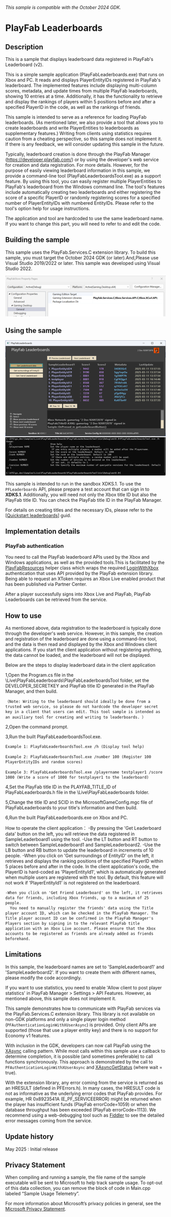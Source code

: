 _This sample is compatible with the October 2024 GDK._

# PlayFab Leaderboards

## Description
This is a sample that displays leaderboard data registered in PlayFab's Leaderboard (v2).

This is a simple sample application (PlayFabLeaderboards.exe) that runs on Xbox and PC. It reads and displays PlayerEntityIDs registered in PlayFab's leaderboard. The implemented features include displaying multi-column scores, metadata, and update times from multiple PlayFab leaderboards, showing 10 entries at a time. Additionally, it has the functionality to retrieve and display the rankings of players within 5 positions before and after a specified PlayerID in the code, as well as the rankings of friends.

This sample is intended to serve as a reference for loading PlayFab leaderboards. (As mentioned later, we also provide a tool that allows you to create leaderboards and write PlayerEntities to leaderboards as supplementary features.) Writing from clients using statistics requires caution from a cheating perspective, so this sample does not implement it. If there is any feedback, we will consider updating this sample in the future.

Typically, leaderboard creation is done through the PlayFab Manager (https://developer.playfab.com/) or by using the developer's web service for creation and data registration. For more details.
However, for the purpose of easily viewing leaderboard information in this sample, we provide a command-line tool (PlayFabLeaderboardsTool.exe) as a support feature.
By using this tool, you can easily register multiple PlayerEntities to PlayFab's leaderboard from the Windows command line. The tool's features include automatically creating two leaderboards and either registering the score of a specific PlayerID or randomly registering scores for a specified number of PlayerEntityIDs with numbered EntityIDs.
Please refer to the tool's option help for usage instructions. 

The application and tool are hardcoded to use the same leaderboard name. If you want to change this part, you will need to refer to and edit the code.

## Building the sample

This sample uses the PlayFab.Services.C extension library. To build this sample, you must target the October 2024 GDK (or later).And,Please use Visual Studio 2019/2022 or later. This sample was developed using Visual Studio 2022.

![Screenshot of extension](./media/playfabextension.png)

## Using the sample

![Screenshot of sample](./media/screenshot.png)
![Screenshot of tool](./media/screenshot_tool.png)

This sample is intended to run in the sandbox XDKS.1. To use the `PFLeaderboards` API, please prepare a test account that can sign in to **XDKS.1**. Additionally, you will need not only the Xbox title ID but also the PlayFab title ID. You can check the PlayFab title ID in the PlayFab Manager.

For details on creating titles and the necessary IDs, please refer to the [[Quickstart leaderboards](https://learn.microsoft.com/en-us/gaming/playfab/features/new-leaderboards-statistics/leaderboards/quickstart-leaderboards)] guid.


## Implementation details

### PlayFab authentication

You need to call the PlayFab leaderboard APIs used by the Xbox and Windows applications, as well as the provided tools.This is facilitated by the [PlayFabResources](..\..\..\Kits\PlayFabGDK\PlayFabResources.h) helper class which wraps the required [LoginWithXbox](https://learn.microsoft.com/en-us/rest/api/playfab/client/authentication/login-with-xbox) authentication that uses API provided by the PlayFab extension library.
Being able to request an XToken requires an Xbox Live enabled product that has been published via Partner Center.

After a player successfully signs into Xbox Live and PlayFab, PlayFab Leaderboards can be retrieved from the service.

## How to use

As mentioned above, data registration to the leaderboard is typically done through the developer's web service. However, in this sample, the creation and registration of the leaderboard are done using a command-line tool, and the data is then read and displayed by the Xbox and Windows client applications. If you start the client application without registering anything, the data cannot be loaded, and the leaderboard will not be displayed.

Below are the steps to display leaderboard data in the client application

  1,Open the Program.cs file in the \Live\PlayFabLeaderboards\PlayFabLeaderboardsTool folder, set the DEVELOPER_SECRETKEY and PlayFab title ID generated in the PlayFab Manager, and then build.

    （Note: Writing to the leaderboard should ideally be done from a trusted web service, so please do not hardcode the developer secret key in a client that users can edit. This tool sample is intended as an auxiliary tool for creating and writing to leaderboards. ）

  2,Open the command prompt.

  3,Run the built PlayFabLeaderboardsTool.exe.

    Example 1: PlayFabLeaderboardsTool.exe /h (Display tool help)

    Example 2: PlayFabLeaderboardsTool.exe /number 100 (Register 100 PlayerEntityIDs and random scores)

    Example 3: PlayFabLeaderboardsTool.exe /playername testplayer1 /score 1000 (Write a score of 1000 for testplayer1 to the leaderboard)
 
  4,Set the PlayFab title ID in the PLAYFAB_TITLE_ID of PlayFabLeaderboards.h file in the \Live\PlayFabLeaderboards folder.

  5,Change the title ID and SCID in the MicrosoftGameConfig.mgc file of PlayFabLeaderboards to your title's information and then build.

  6,Run the built PlayFabLeaderboards.exe on Xbox and PC.

  How to operate the client application：
    -By pressing the 'Get Leaderboard data' button on the left, you will retrieve the data registered in SampleLeaderboard1 using the tool.
    -Use the LT button and RT button to switch between SampleLeaderboard1 and SampleLeaderboard2.
    -Use the LB button and RB button to update the leaderboard in increments of 10 people.
    -When you click on 'Get surroundings of EntityID' on the left, it retrieves and displays the ranking positions of the specified PlayerID within 5 places before and after in the code.
    In the client application's code, the PlayerID is hard-coded as 'PlayerEntityId1', which is automatically generated when multiple users are registered with the tool.
    By default, this feature will not work if 'PlayerEntityId1' is not registered on the leaderboard.

    -When you click on 'Get Friend Leaderboard' on the left, it retrieves data for friends, including Xbox friends, up to a maximum of 25 people.
      You need to manually register the friends' data using the Title player account ID, which can be checked in the PlayFab Manager. The Title player account ID can be confirmed in the PlayFab Manager's Players section by signing in to the relevant PlayFab title application with an Xbox Live account. Please ensure that the Xbox accounts to be registered as friends are already added as friends beforehand.

## Limitations
In this sample, the leaderboard names are set to 'SampleLeaderboard1' and 'SampleLeaderboard2'. If you want to create them with different names, please modify the code accordingly.

If you want to use statistics, you need to enable 'Allow client to post player statistics' in PlayFab Manager > Settings > API Features. However, as mentioned above, this sample does not implement it.

This sample demonstrates how to communicate with PlayFab services via the PlayFab.Services.C extension library.
This library is not available on non-GDK platforms and only a single player login method (`PFAuthenticationLoginWithXUserAsync`) is provided.
Only client APIs are supported (those that use a player entity key) and there is no support for Economy v1 features.

With inclusion in the GDK, developers can now call PlayFab using the [XAsync](https://developer.microsoft.com/en-us/games/xbox/docs/gdk/async-library-xasync) calling pattern.
While most calls within this sample use a callback to determine completion, it is possible (and sometimes preferable) to call functions synchronously.
This approach is demonstrated by the call to `PFAuthenticationLoginWithXUserAsync` and [XAsyncGetStatus](https://developer.microsoft.com/en-us/games/xbox/docs/gdk/xasyncgetstatus) (where wait = true).

With the extension library, any error coming from the service is returned as an HRESULT (defined in PFErrors.h).
In many cases, the HRESULT code is not as informative as the underlying error codes that PlayFab provides.
For example, HR 0x8923541A (E_PF_SERVICEERROR) might be returned when the player has insufficient funds (PlayFab errorCode=1059) or when the database throughput has been exceeded (PlayFab errorCode=1113).
We recommend using a web-debugging tool such as [Fiddler](https://developer.microsoft.com/en-us/games/xbox/docs/gdk/fiddler-setup-networking) to see the detailed error messages coming from the service.

## Update history
May 2025 : Initial release

## Privacy Statement
When compiling and running a sample, the file name of the sample executable will be sent to Microsoft to help track sample usage.
To opt-out of this data collection, you can remove the block of code in Main.cpp labeled “Sample Usage Telemetry”.

For more information about Microsoft’s privacy policies in general, see the [Microsoft Privacy Statement](https://privacy.microsoft.com/en-us/privacystatement/).



